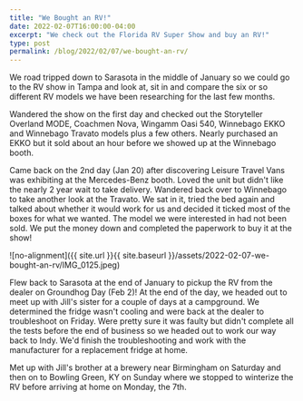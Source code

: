 ```yaml
---
title: "We Bought an RV!"
date: 2022-02-07T16:00:00-04:00
excerpt: "We check out the Florida RV Super Show and buy an RV!"
type: post
permalink: /blog/2022/02/07/we-bought-an-rv/
---
```

We road tripped down to Sarasota in the middle of January so we could go to the RV show in Tampa and look at, sit in and compare the six or so different RV models we have been researching for the last few months.

Wandered the show on the first day and checked out the Storyteller Overland MODE, Coachmen Nova, Wingamm Oasi 540, Winnebago EKKO and Winnebago Travato models plus a few others. Nearly purchased an EKKO but it sold about an hour before we showed up at the Winnebago booth.

Came back on the 2nd day (Jan 20) after discovering Leisure Travel Vans was exhibiting at the Mercedes-Benz booth. Loved the unit but didn't like the nearly 2 year wait to take delivery. Wandered back over to Winnebago to take another look at the Travato. We sat in it, tried the bed again and talked about whether it would work for us and decided it ticked most of the boxes for what we wanted. The model we were interested in had not been sold. We put the money down and completed the paperwork to buy it at the show!

![no-alignment]({{ site.url }}{{ site.baseurl }}/assets/2022-02-07-we-bought-an-rv/IMG_0125.jpeg)

Flew back to Sarasota at the end of January to pickup the RV from the dealer on Groundhog Day (Feb 2)! At the end of the day, we headed out to meet up with Jill's sister for a couple of days at a campground. We determined the fridge wasn't cooling and were back at the dealer to troubleshoot on Friday. Were pretty sure it was faulty but didn't complete all the tests before the end of business so we headed out to work our way back to Indy. We'd finish the troubleshooting and work with the manufacturer for a replacement fridge at home.

Met up with Jill's brother at a brewery near Birmingham on Saturday and then on to Bowling Green, KY on Sunday where we stopped to winterize the RV before arriving at home on Monday, the 7th.
